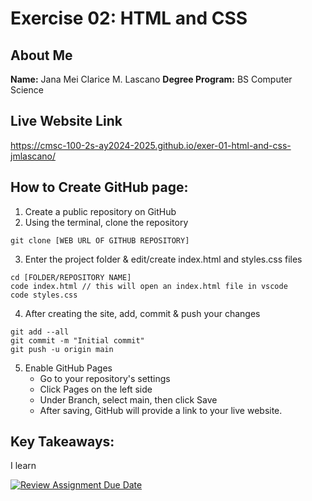 # Exercise 02: HTML and CSS

## About Me
**Name:** Jana Mei Clarice M. Lascano
**Degree Program:** BS Computer Science

## Live Website Link
https://cmsc-100-2s-ay2024-2025.github.io/exer-01-html-and-css-jmlascano/

## How to Create GitHub page:
1. Create a public repository on GitHub
2. Using the terminal, clone the repository
```
git clone [WEB URL OF GITHUB REPOSITORY]
```
3. Enter the project folder & edit/create index.html and styles.css files
```
cd [FOLDER/REPOSITORY NAME]
code index.html // this will open an index.html file in vscode
code styles.css
```
4. After creating the site, add, commit & push your changes
```
git add --all
git commit -m "Initial commit"
git push -u origin main
```
5. Enable GitHub Pages
    - Go to your repository's settings
    - Click Pages on the left side
    - Under Branch, select main, then click Save
    - After saving, GitHub will provide a link to your live website.

## Key Takeaways:
I learn

[![Review Assignment Due Date](https://classroom.github.com/assets/deadline-readme-button-22041afd0340ce965d47ae6ef1cefeee28c7c493a6346c4f15d667ab976d596c.svg)](https://classroom.github.com/a/VhAR7jGx)
